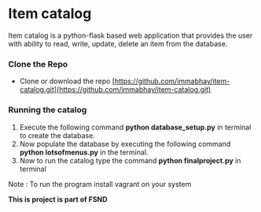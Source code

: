 # Item catalog
Item catalog is a python-flask based web application that provides the user with ability to read, write, update, delete an item from the database.

### Clone the Repo
* Clone or download the repo [https://github.com/immabhay/item-catalog.git](https://github.com/immabhay/item-catalog.git)

### Running the catalog
1. Execute the following command __python database_setup.py__ in terminal to create the database.
2. Now populate the database by executing the following command __python lotsofmenus.py__ in the terminal.
3. Now to run the catalog type the command __python finalproject.py__ in terminal


Note : To run the program install vagrant on your system

__This is project is part of FSND__
